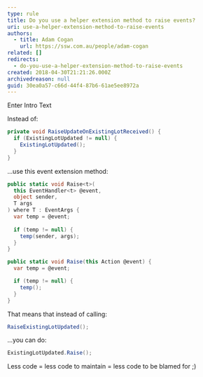 ```yaml
---
type: rule
title: Do you use a helper extension method to raise events?
uri: use-a-helper-extension-method-to-raise-events
authors:
  - title: Adam Cogan
    url: https://ssw.com.au/people/adam-cogan
related: []
redirects:
  - do-you-use-a-helper-extension-method-to-raise-events
created: 2018-04-30T21:21:26.000Z
archivedreason: null
guid: 30ea0a57-c66d-44f4-87b6-61ae5ee8972a
---
```

Enter Intro Text

<!--endintro-->

Instead of:

```csharp
private void RaiseUpdateOnExistingLotReceived() {
  if (ExistingLotUpdated != null) {
    ExistingLotUpdated();
  }
}
```

...use this event extension method:

```csharp
public static void Raise<t>(
  this EventHandler<t> @event,
  object sender, 
  T args
) where T : EventArgs {
  var temp = @event;
  
  if (temp != null) {
    temp(sender, args);
  }
}

public static void Raise(this Action @event) {
  var temp = @event;

  if (temp != null) {
    temp();
  }
}
```

That means that instead of calling:

```csharp
RaiseExistingLotUpdated();
```

...you can do:

```csharp
ExistingLotUpdated.Raise();
```

Less code = less code to maintain = less code to be blamed for ;)
